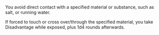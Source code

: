 You avoid direct contact with a specified material or substance, such as salt, or running water.

If forced to touch or cross over/through the specified material, you take Disadvantage while exposed, plus 1d4 rounds afterwards.